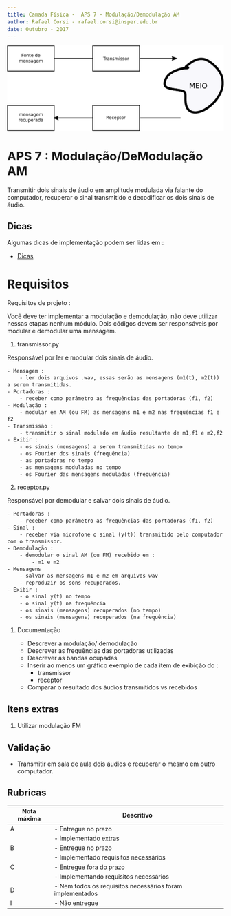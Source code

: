 ```yaml
---
title: Camada Física -  APS 7 - Modulação/Demodulação AM
author: Rafael Corsi - rafael.corsi@insper.edu.br
date: Outubro - 2017
---
```


![](./doc/com.png)

# APS 7 : Modulação/DeModulação AM

Transmitir dois sinais de áudio em amplitude modulada via falante do computador, recuperar o sinal transmitido e decodificar os dois sinais de áudio.

## Dicas

Algumas dicas de implementação podem ser lidas em : 
 
- [Dicas](https://github.com/Insper/Camada-Fisica-Computacao/blob/master/3-Projetos/7-Modulacao-AM/7-Dicas-Modulacao.md)

# Requisitos

Requisitos de projeto :

Você deve ter implementar a modulação e demodulação, não deve utilizar nessas etapas nenhum módulo. Dois códigos devem ser responsáveis por modular e demodular uma mensagem.

1. transmissor.py
 
 Responsável por ler e modular dois sinais de áudio.
 
    - Mensagem :
        - ler dois arquivos .wav, essas serão as mensagens (m1(t), m2(t)) a serem transmitidas.
    - Portadoras :
        - receber como parâmetro as frequências das portadoras (f1, f2)
    - Modulação :
        - modular em AM (ou FM) as mensagens m1 e m2 nas frequências f1 e f2
    - Transmissão :
        - transmitir o sinal modulado em áudio resultante de m1,f1 e m2,f2
    - Exibir :
        - os sinais (mensagens) a serem transmitidas no tempo
        - os Fourier dos sinais (frequência)
        - as portadoras no tempo
        - as mensagens moduladas no tempo
        - os Fourier das mensagens moduladas (frequência)
        
2. receptor.py

 Responsável por demodular e salvar dois sinais de áudio.

    - Portadoras :
        - receber como parâmetro as frequências das portadoras (f1, f2)
    - Sinal :
        - receber via microfone o sinal (y(t)) transmitido pelo computador com o transmissor.
    - Demodulação :
        - demodular o sinal AM (ou FM) recebido em :
            - m1 e m2
    - Mensagens
        - salvar as mensagens m1 e m2 em arquivos wav
        - reproduzir os sons recuperados.
    - Exibir :
        - o sinal y(t) no tempo
        - o sinal y(t) na frequência
        - os sinais (mensagens) recuperados (no tempo)
        - os sinais (mensagens) recuperados (na frequência)
        
1. Documentação
    
    - Descrever a modulação/ demodulação 
    - Descrever as frequências das portadoras utilizadas
    - Descrever as bandas ocupadas
    - Inserir ao menos um gráfico exemplo de cada item de exibição do :
         - transmissor
         - receptor
    - Comparar o resultado dos áudios transmitidos vs recebidos 
    
## Itens extras

1. Utilizar modulação FM

## Validação

  - Transmitir em sala de aula dois áudios e recuperar o mesmo em outro computador.


## Rubricas

| Nota máxima | Descritivo                                                |
|-------------|-----------------------------------------------------------|
| A           | - Entregue no prazo                                       |
|             | - Implementado extras                                     |
| B           | - Entregue no prazo                                       |
|             | - Implementado requisitos necessários                     |
| C           | - Entregue fora do prazo                                  |
|             | - Implementando requisitos necessários                    |
| D           | - Nem todos os requisitos necessários foram implementados |
| I           | - Não entregue                                            |



